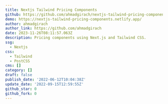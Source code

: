 ```yaml
---
title: Nextjs Tailwind Pricing Components
github: https://github.com/ahmadgirach/nextjs-tailwind-pricing-components
demo: https://nextjs-tailwind-pricing-components.netlify.app/
author: ahmadgirach
author_link: https://github.com/ahmadgirach
date: 2023-11-26T08:11:57.063Z
description: Pricing components using Next.js and Tailwind CSS.
ssg:
  - Nextjs
css:
  - Tailwind
  - PostCSS
cms: []
category: []
draft: false
publish_date: '2022-06-12T10:04:38Z'
update_date: '2022-09-15T12:59:55Z'
github_star: 0
github_fork: 0
---
```

